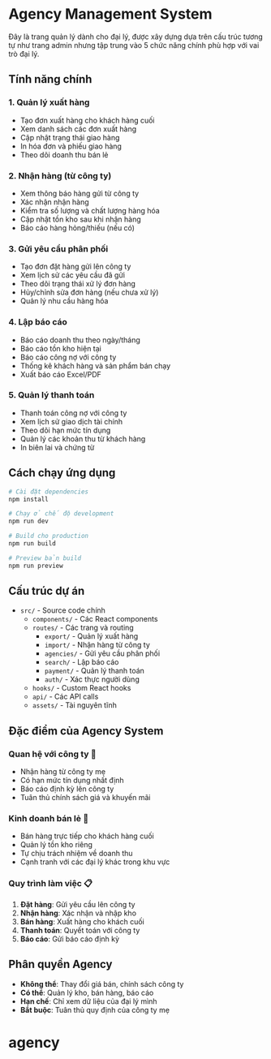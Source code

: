 # Agency Management System

Đây là trang quản lý dành cho đại lý, được xây dựng dựa trên cấu trúc tương tự như trang admin nhưng tập trung vào 5 chức năng chính phù hợp với vai trò đại lý.

## Tính năng chính

### 1. Quản lý xuất hàng
- Tạo đơn xuất hàng cho khách hàng cuối
- Xem danh sách các đơn xuất hàng
- Cập nhật trạng thái giao hàng
- In hóa đơn và phiếu giao hàng
- Theo dõi doanh thu bán lẻ

### 2. Nhận hàng (từ công ty)
- Xem thông báo hàng gửi từ công ty
- Xác nhận nhận hàng
- Kiểm tra số lượng và chất lượng hàng hóa
- Cập nhật tồn kho sau khi nhận hàng
- Báo cáo hàng hỏng/thiếu (nếu có)

### 3. Gửi yêu cầu phân phối
- Tạo đơn đặt hàng gửi lên công ty
- Xem lịch sử các yêu cầu đã gửi
- Theo dõi trạng thái xử lý đơn hàng
- Hủy/chỉnh sửa đơn hàng (nếu chưa xử lý)
- Quản lý nhu cầu hàng hóa

### 4. Lập báo cáo
- Báo cáo doanh thu theo ngày/tháng
- Báo cáo tồn kho hiện tại
- Báo cáo công nợ với công ty
- Thống kê khách hàng và sản phẩm bán chạy
- Xuất báo cáo Excel/PDF

### 5. Quản lý thanh toán
- Thanh toán công nợ với công ty
- Xem lịch sử giao dịch tài chính
- Theo dõi hạn mức tín dụng
- Quản lý các khoản thu từ khách hàng
- In biên lai và chứng từ

## Cách chạy ứng dụng

```bash
# Cài đặt dependencies
npm install

# Chạy ở chế độ development
npm run dev

# Build cho production
npm run build

# Preview bản build
npm run preview
```

## Cấu trúc dự án

- `src/` - Source code chính
  - `components/` - Các React components
  - `routes/` - Các trang và routing
    - `export/` - Quản lý xuất hàng
    - `import/` - Nhận hàng từ công ty
    - `agencies/` - Gửi yêu cầu phân phối
    - `search/` - Lập báo cáo
    - `payment/` - Quản lý thanh toán
    - `auth/` - Xác thực người dùng
  - `hooks/` - Custom React hooks
  - `api/` - Các API calls
  - `assets/` - Tài nguyên tĩnh

## Đặc điểm của Agency System

### **Quan hệ với công ty** 🏢
- Nhận hàng từ công ty mẹ
- Có hạn mức tín dụng nhất định
- Báo cáo định kỳ lên công ty
- Tuân thủ chính sách giá và khuyến mãi

### **Kinh doanh bán lẻ** 🛒
- Bán hàng trực tiếp cho khách hàng cuối
- Quản lý tồn kho riêng
- Tự chịu trách nhiệm về doanh thu
- Cạnh tranh với các đại lý khác trong khu vực

### **Quy trình làm việc** 📋
1. **Đặt hàng**: Gửi yêu cầu lên công ty
2. **Nhận hàng**: Xác nhận và nhập kho
3. **Bán hàng**: Xuất hàng cho khách cuối
4. **Thanh toán**: Quyết toán với công ty
5. **Báo cáo**: Gửi báo cáo định kỳ

## Phân quyền Agency

- **Không thể**: Thay đổi giá bán, chính sách công ty
- **Có thể**: Quản lý kho, bán hàng, báo cáo
- **Hạn chế**: Chỉ xem dữ liệu của đại lý mình
- **Bắt buộc**: Tuân thủ quy định của công ty mẹ
# agency
